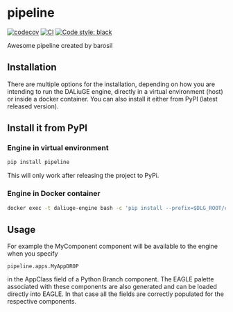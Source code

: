 # pipeline

[![codecov](https://codecov.io/gh/barosil/Pipeline/branch/main/graph/badge.svg?token=Pipeline_token_here)](https://codecov.io/gh/barosil/Pipeline)
[![CI](https://github.com/barosil/Pipeline/actions/workflows/main.yml/badge.svg)](https://github.com/barosil/Pipeline/actions/workflows/main.yml)
[![Code style: black](https://img.shields.io/badge/code%20style-black-000000.svg)](https://github.com/psf/black)


Awesome pipeline created by barosil

## Installation

There are multiple options for the installation, depending on how you are intending to run the DALiuGE engine, directly in a virtual environment (host) or inside a docker container. You can also install it either from PyPI (latest released version).

## Install it from PyPI

### Engine in virtual environment
```bash
pip install pipeline
```
This will only work after releasing the project to PyPi.
### Engine in Docker container
```bash
docker exec -t daliuge-engine bash -c 'pip install --prefix=$DLG_ROOT/code pipeline'
```
## Usage
For example the MyComponent component will be available to the engine when you specify 
```
pipeline.apps.MyAppDROP
```
in the AppClass field of a Python Branch component. The EAGLE palette associated with these components are also generated and can be loaded directly into EAGLE. In that case all the fields are correctly populated for the respective components.

